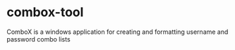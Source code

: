 # combox-tool
ComboX is a windows application for creating and formatting username and password combo lists
